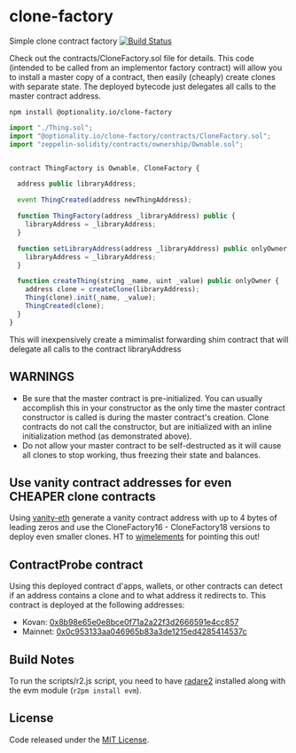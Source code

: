 # clone-factory
Simple clone contract factory [![Build Status](https://travis-ci.org/optionality/clone-factory.svg?branch=master)](https://travis-ci.org/optionality/clone-factory)


Check out the contracts/CloneFactory.sol file for details.  This code (intended to be called from an implementor factory contract)
will allow you to install a master copy of a contract, then easily (cheaply) create clones with separate state.  The deployed bytecode
just delegates all calls to the master contract address.

`npm install @optionality.io/clone-factory`

```javascript
import "./Thing.sol";
import "@optionality.io/clone-factory/contracts/CloneFactory.sol";
import "zeppelin-solidity/contracts/ownership/Ownable.sol";


contract ThingFactory is Ownable, CloneFactory {

  address public libraryAddress;

  event ThingCreated(address newThingAddress);

  function ThingFactory(address _libraryAddress) public {
    libraryAddress = _libraryAddress;
  }

  function setLibraryAddress(address _libraryAddress) public onlyOwner {
    libraryAddress = _libraryAddress;
  }

  function createThing(string _name, uint _value) public onlyOwner {
    address clone = createClone(libraryAddress);
    Thing(clone).init(_name, _value);
    ThingCreated(clone);
  }
}
```

This will inexpensively create a mimimalist forwarding shim contract that will delegate all calls to the contract libraryAddress

## WARNINGS
- Be sure that the master contract is pre-initialized.  You can usually accomplish this in your constructor as the only time the master contract constructor is called is during the master contract's creation.  Clone contracts do not call the constructor, but are initialized with an inline initialization method (as demonstrated above).
- Do not allow your master contract to be self-destructed as it will cause all clones to stop working, thus freezing their state and balances.

## Use vanity contract addresses for even CHEAPER clone contracts
Using [vanity-eth](https://github.com/MyEtherWallet/VanityEth) generate a vanity contract address with up to 4 bytes of leading zeros and use the CloneFactory16 - CloneFactory18 versions to deploy even smaller clones.  HT to [wjmelements](https://github.com/wjmelements) for pointing this out!

## ContractProbe contract 
Using this deployed contract d'apps, wallets, or other contracts can detect if an address contains a clone and to what address it redirects to.  This contract is deployed at the following addresses:
- Kovan: [0x8b98e65e0e8bce0f71a2a22f3d2666591e4cc857](https://kovan.etherscan.io/address/0x8b98e65e0e8bce0f71a2a22f3d2666591e4cc857)
- Mainnet: [0x0c953133aa046965b83a3de1215ed4285414537c](https://etherscan.io/address/0x0c953133aa046965b83a3de1215ed4285414537c)

## Build Notes
To run the scripts/r2.js script, you need to have [radare2](http://www.radare.org/r/) installed along with the evm module (`r2pm install evm`).


## License
Code released under the [MIT License](https://github.com/optionality/clone-factory/blob/master/LICENSE).
